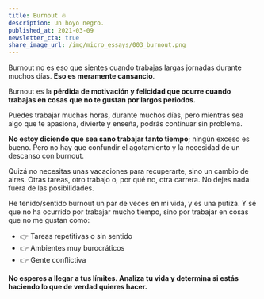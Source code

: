 ```yaml
---
title: Burnout 🔥
description: Un hoyo negro.
published_at: 2021-03-09
newsletter_cta: true
share_image_url: /img/micro_essays/003_burnout.png
---
```


Burnout no es eso que sientes cuando trabajas largas jornadas durante muchos días. **Eso es meramente cansancio**.

Burnout es la **pérdida de motivación y felicidad que ocurre cuando trabajas en cosas que no te gustan por largos periodos.**

Puedes trabajar muchas horas, durante muchos días, pero mientras sea algo que te apasiona, divierte y enseña, podrás continuar sin problema.

**No estoy diciendo que sea sano trabajar tanto tiempo**; ningún exceso es bueno. Pero no hay que confundir el agotamiento y la necesidad de un descanso con burnout.

Quizá no necesitas unas vacaciones para recuperarte, sino un cambio de aires. Otras tareas, otro trabajo o, por qué no, otra carrera. No dejes nada fuera de las posibilidades.

He tenido/sentido burnout un par de veces en mi vida, y es una putiza. Y sé que no ha ocurrido por trabajar mucho tiempo, sino por trabajar en cosas que no me gustan como:
- 👉 Tareas repetitivas o sin sentido
- 👉 Ambientes muy burocráticos
- 👉 Gente conflictiva

**No esperes a llegar a tus límites. Analiza tu vida y determina si estás haciendo lo que de verdad quieres hacer.**
